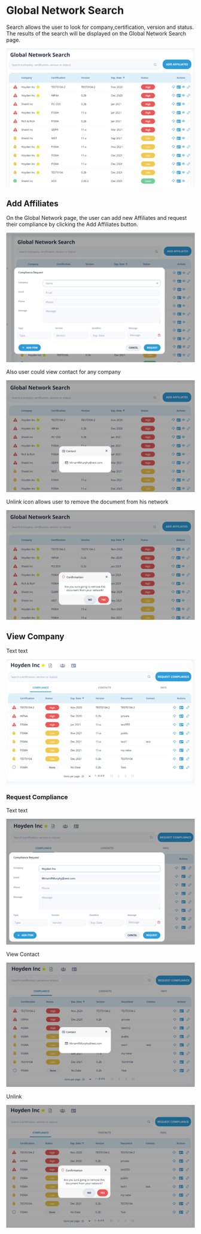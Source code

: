 # Global Network Search

Search allows the user to look for company,certification, version and status.  
The results of the search will be displayed on the Global Network Search page.

![Global Network Search](/images/global1.jpg)

## Add Affiliates

On the Global Network page, the user can add new Affiliates and request their compliance by clicking the Add Affiliates button.

![Add Affiliates](/images/global2.jpg)

Also user could view contact for any company

![View Contact](/images/global3.jpg)

Unlink icon allows user to remove the document from his network

![Unlink](/images/global4.jpg)

## View Company

Text text

![View Company](/images/global5.jpg)

### Request Compliance

Text text

![Request Compliance](/images/global6.jpg)

View Contact

![View Contact](/images/global7.jpg)

Unlink

![Unlink](/images/global8.jpg)
